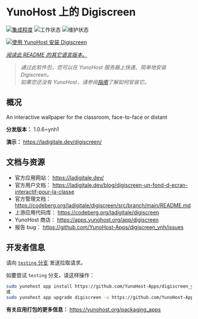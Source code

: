 <!--
注意：此 README 由 <https://github.com/YunoHost/apps/tree/master/tools/readme_generator> 自动生成
请勿手动编辑。
-->

# YunoHost 上的 Digiscreen

[![集成程度](https://apps.yunohost.org/badge/integration/digiscreen)](https://ci-apps.yunohost.org/ci/apps/digiscreen/)
![工作状态](https://apps.yunohost.org/badge/state/digiscreen)
![维护状态](https://apps.yunohost.org/badge/maintained/digiscreen)

[![使用 YunoHost 安装 Digiscreen](https://install-app.yunohost.org/install-with-yunohost.svg)](https://install-app.yunohost.org/?app=digiscreen)

*[阅读此 README 的其它语言版本。](./ALL_README.md)*

> *通过此软件包，您可以在 YunoHost 服务器上快速、简单地安装 Digiscreen。*  
> *如果您还没有 YunoHost，请参阅[指南](https://yunohost.org/install)了解如何安装它。*

## 概况

An interactive wallpaper for the classroom, face-to-face or distant


**分发版本：** 1.0.6~ynh1

**演示：** <https://ladigitale.dev/digiscreen/>
## 文档与资源

- 官方应用网站： <https://ladigitale.dev/>
- 官方用户文档： <https://ladigitale.dev/blog/digiscreen-un-fond-d-ecran-interactif-pour-la-classe>
- 官方管理文档： <https://codeberg.org/ladigitale/digiscreen/src/branch/main/README.md>
- 上游应用代码库： <https://codeberg.org/ladigitale/digiscreen>
- YunoHost 商店： <https://apps.yunohost.org/app/digiscreen>
- 报告 bug： <https://github.com/YunoHost-Apps/digiscreen_ynh/issues>

## 开发者信息

请向 [`testing` 分支](https://github.com/YunoHost-Apps/digiscreen_ynh/tree/testing) 发送拉取请求。

如要尝试 `testing` 分支，请这样操作：

```bash
sudo yunohost app install https://github.com/YunoHost-Apps/digiscreen_ynh/tree/testing --debug
或
sudo yunohost app upgrade digiscreen -u https://github.com/YunoHost-Apps/digiscreen_ynh/tree/testing --debug
```

**有关应用打包的更多信息：** <https://yunohost.org/packaging_apps>
